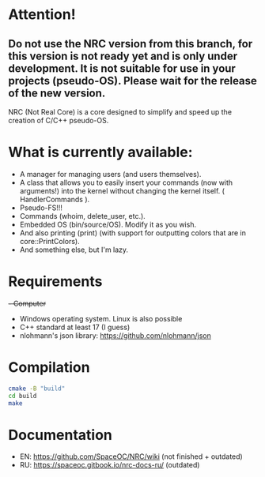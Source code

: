 # Attention!
## Do not use the NRC version from this branch, for this version is not ready yet and is only under development. It is not suitable for use in your projects (pseudo-OS). Please wait for the release of the new version.

NRC (Not Real Core) is a core designed to simplify and speed up the creation of C/C++ pseudo-OS.

# What is currently available:
- A manager for managing users (and users themselves).
- A class that allows you to easily insert your commands (now with arguments!) into the kernel without changing the kernel itself. ( HandlerCommands ).
- Pseudo-FS!!!
- Commands (whoim, delete_user, etc.).
- Embedded OS (bin/source/OS). Modify it as you wish.
- And also printing (print) (with support for outputting colors that are in core::PrintColors).
- And something else, but I'm lazy.

# Requirements
~~- Computer~~
- Windows operating system. Linux is also possible
- C++ standard at least 17 (I guess)
- nlohmann's json library: https://github.com/nlohmann/json

# Compilation
```bash
cmake -B "build"
cd build
make
```

# Documentation
- EN: https://github.com/SpaceOC/NRC/wiki (not finished + outdated)
- RU: https://spaceoc.gitbook.io/nrc-docs-ru/ (outdated)